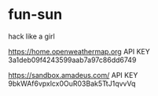 # fun-sun
hack like a girl

https://home.openweathermap.org
API KEY 3a1deb09f4243599aab7a97c86dd6749

https://sandbox.amadeus.com/
API KEY 9bkWAf6vpxlcx0OuR03Bak5TtJ1qvvVq